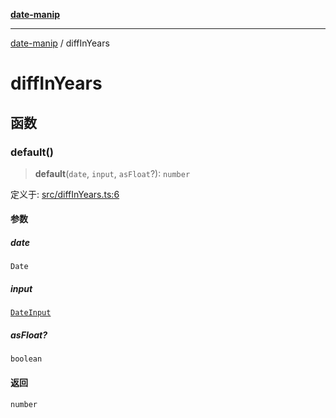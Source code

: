 [**date-manip**](index.md)

***

[date-manip](modules.md) / diffInYears

# diffInYears

## 函数

### default()

> **default**(`date`, `input`, `asFloat`?): `number`

定义于: [src/diffInYears.ts:6](https://github.com/fengxinming/date-manip/blob/672f1dce8f57973c145b734bdf778535cf1bb983/src/diffInYears.ts#L6)

#### 参数

##### date

`Date`

##### input

[`DateInput`](types.md#dateinput)

##### asFloat?

`boolean`

#### 返回

`number`
